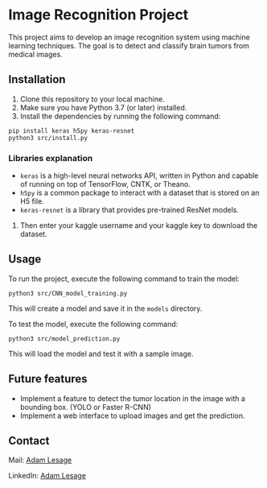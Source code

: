 # Image Recognition Project

This project aims to develop an image recognition system using machine learning techniques. The goal is to detect and classify brain tumors from medical images.

## Installation

1. Clone this repository to your local machine.
2. Make sure you have Python 3.7 (or later) installed.
3. Install the dependencies by running the following command:

```shell
pip install keras h5py keras-resnet
python3 src/install.py
```

### Libraries explanation

- `keras` is a high-level neural networks API, written in Python and capable of running on top of TensorFlow, CNTK, or Theano.
- `h5py` is a common package to interact with a dataset that is stored on an H5 file.
- `keras-resnet` is a library that provides pre-trained ResNet models.

1. Then enter your kaggle username and your kaggle key to download the dataset.

## Usage

To run the project, execute the following command to train the model:

```shell
python3 src/CNN_model_training.py
```

This will create a model and save it in the `models` directory.

To test the model, execute the following command:

```shell
python3 src/model_prediction.py
```

This will load the model and test it with a sample image.


## Future features

- Implement a feature to detect the tumor location in the image with a bounding box. (YOLO or Faster R-CNN)
- Implement a web interface to upload images and get the prediction.

## Contact

Mail: [Adam Lesage](mailto:adamles44@gmail.com)

LinkedIn: [Adam Lesage](https://www.linkedin.com/in/adam-lesage-341476266/)